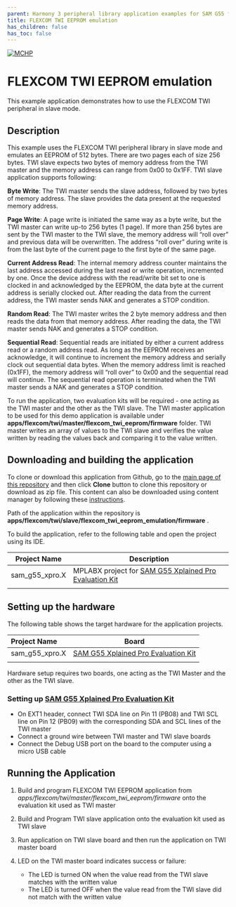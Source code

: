 ```yaml
---
parent: Harmony 3 peripheral library application examples for SAM G55 family
title: FLEXCOM TWI EEPROM emulation 
has_children: false
has_toc: false
---
```


[![MCHP](https://www.microchip.com/ResourcePackages/Microchip/assets/dist/images/logo.png)](https://www.microchip.com)

# FLEXCOM TWI EEPROM emulation

This example application demonstrates how to use the FLEXCOM TWI peripheral in slave mode.

## Description

This example uses the FLEXCOM TWI peripheral library in slave mode and emulates an EEPROM of 512 bytes. There are two pages each of size 256 bytes. TWI slave expects two bytes of memory address from the TWI master and the memory address can range from 0x00 to 0x1FF.
TWI slave application supports following:

**Byte Write**: The TWI master sends the slave address, followed by two bytes of memory address. The slave provides the data present at the requested memory address.

**Page Write**: A page write is initiated the same way as a byte write, but the TWI master can write up-to 256 bytes (1 page). If more than 256 bytes are sent by the TWI master to the TWI slave, the memory address will “roll over” and previous data will be overwritten. The address “roll over” during write is from the last byte of the current page to the first byte of the same page.

**Current Address Read**: The internal memory address counter maintains the last address accessed during the last read or write operation, incremented by one. Once the device address with the read/write bit set to one is clocked in and acknowledged by the EEPROM, the data byte at the current address is serially clocked out. After reading the data from the current address, the TWI master sends NAK and generates a STOP condition.

**Random Read**: The TWI master writes the 2 byte memory address and then reads the data from that memory address. After reading the data, the TWI master sends NAK and generates a STOP condition.

**Sequential Read**: Sequential reads are initiated by either a current address read or a random address read. As long as the EEPROM receives an acknowledge, it will continue to increment the memory address and serially clock out sequential data bytes. When the memory address limit is reached (0x1FF), the memory address will “roll over” to 0x00 and the sequential read will continue. The sequential read operation is terminated when the TWI master sends a NAK and generates a STOP condition.

To run the application, two evaluation kits will be required - one acting as the TWI master and the other as the TWI slave. The TWI master application to be used for this demo application is available under **apps/flexcom/twi/master/flexcom_twi_eeprom/firmware** folder. TWI master writes an array of values to the TWI slave and verifies the value written by reading the values back and comparing it to the value written.

## Downloading and building the application

To clone or download this application from Github, go to the [main page of this repository](https://github.com/Microchip-MPLAB-Harmony/csp_apps_sam_g55) and then click **Clone** button to clone this repository or download as zip file.
This content can also be downloaded using content manager by following these [instructions](https://github.com/Microchip-MPLAB-Harmony/contentmanager/wiki).

Path of the application within the repository is **apps/flexcom/twi/slave/flexcom_twi_eeprom_emulation/firmware** .

To build the application, refer to the following table and open the project using its IDE.

| Project Name      | Description                                    |
| ----------------- | ---------------------------------------------- |
| sam_g55_xpro.X | MPLABX project for [SAM G55 Xplained Pro Evaluation Kit](https://www.microchip.com/developmenttools/ProductDetails/atsamg55-xpro) |
|||

## Setting up the hardware

The following table shows the target hardware for the application projects.

| Project Name| Board|
|:---------|:---------:|
| sam_g55_xpro.X | [SAM G55 Xplained Pro Evaluation Kit](https://www.microchip.com/developmenttools/ProductDetails/atsamg55-xpro)
|||

Hardware setup requires two boards, one acting as the TWI Master and the other as the TWI slave.

### Setting up [SAM G55 Xplained Pro Evaluation Kit](https://www.microchip.com/developmenttools/ProductDetails/atsamg55-xpro)

- On EXT1 header, connect TWI SDA line on Pin 11 (PB08) and TWI SCL line on Pin 12 (PB09) with the corresponding SDA and SCL lines of the TWI master
- Connect a ground wire between TWI master and TWI slave boards
- Connect the Debug USB port on the board to the computer using a micro USB cable

## Running the Application

1. Build and program FLEXCOM TWI EEPROM application from *apps/flexcom/twi/master/flexcom_twi_eeprom/firmware* onto the evaluation kit used as TWI master
2. Build and Program TWI slave application onto the evaluation kit used as TWI slave
3. Run application on TWI slave board and then run the application on TWI master board
4. LED on the TWI master board indicates success or failure:

    - The LED is turned ON when the value read from the TWI slave matches with the written value
    - The LED is turned OFF when the value read from the TWI slave did not match with the written value
